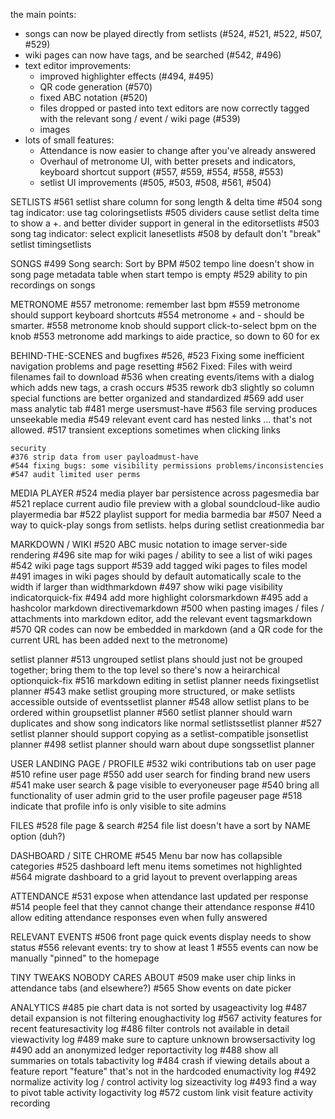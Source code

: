 the main points:
- songs can now be played directly from setlists (#524, #521, #522, #507, #529)
- wiki pages can now have tags, and be searched (#542, #496)
- text editor improvements:
    - improved highlighter effects (#494, #495)
    - QR code generation (#570)
    - fixed ABC notation (#520)
    - files dropped or pasted into text editors are now correctly tagged with the relevant song / event / wiki page (#539)
    - images 
- lots of small features:
    - Attendance is now easier to change after you've already answered
    - Overhaul of metronome UI, with better presets and indicators, keyboard shortcut support (#557, #559, #554, #558, #553)
    - setlist UI improvements (#505, #503, #508, #561, #504)





SETLISTS
    #561 setlist share column for song length & delta time
    #504 song tag indicator: use tag coloringsetlists
    #505 dividers cause setlist delta time to show a +. and better divider support in general in the editorsetlists
    #503 song tag indicator: select explicit lanesetlists
    #508 by default don't "break" setlist timingsetlists

SONGS
    #499 Song search: Sort by BPM
    #502 tempo line doesn't show in song page metadata table when start tempo is empty
    #529 ability to pin recordings on songs







METRONOME
    #557 metronome: remember last bpm
    #559 metronome should support keyboard shortcuts
    #554 metronome + and - should be smarter.
    #558 metronome knob should support click-to-select bpm on the knob
    #553 metronome add markings to aide practice, so down to 60 for ex

BEHIND-THE-SCENES and bugfixes
    #526, #523 Fixing some inefficient navigation problems and page resetting
    #562 Fixed: Files with weird filenames fail to download
    #536 when creating events/items with a dialog which adds new tags, a crash occurs
    #535 rework db3 slightly so column special functions are better organized and standardized
    #569 add user mass analytic tab
    #481 merge usersmust-have
    #563 file serving produces unseekable media
    #549 relevant event card has nested links ... that's not allowed.
    #517 transient exceptions sometimes when clicking links

    security
    #376 strip data from user payloadmust-have
    #544 fixing bugs: some visibility permissions problems/inconsistencies
    #547 audit limited user perms

MEDIA PLAYER
    #524 media player bar persistence across pagesmedia bar
    #521 replace current audio file preview with a global soundcloud-like audio playermedia bar
    #522 playlist support for media barmedia bar
    #507 Need a way to quick-play songs from setlists. helps during setlist creationmedia bar

MARKDOWN / WIKI
    #520 ABC music notation to image server-side rendering
    #496 site map for wiki pages / ability to see a list of wiki pages
    #542 wiki page tags support
    #539 add tagged wiki pages to files model
    #491 images in wiki pages should by default automatically scale to the width if larger than widthmarkdown
    #497 show wiki page visibility indicatorquick-fix
    #494 add more highlight colorsmarkdown
    #495 add a hashcolor markdown directivemarkdown
    #500 when pasting images / files / attachments into markdown editor, add the relevant event tagsmarkdown
    #570 QR codes can now be embedded in markdown (and a QR code for the current URL has been added next to the metronome)

setlist planner
    #513 ungrouped setlist plans should just not be grouped together; bring them to the top level so there's now a heirarchical optionquick-fix
    #516 markdown editing in setlist planner needs fixingsetlist planner
    #543 make setlist grouping more structured, or make setlists accessible outside of eventssetlist planner
    #548 allow setlist plans to be ordered within groupsetlist planner
    #560 setlist planner should warn duplicates and show song indicators like normal setlistssetlist planner
    #527 setlist planner should support copying as a setlist-compatible jsonsetlist planner
    #498 setlist planner should warn about dupe songssetlist planner

USER LANDING PAGE / PROFILE
    #532 wiki contributions tab on user page
    #510 refine user page
    #550 add user search for finding brand new users
    #541 make user search & page visible to everyoneuser page
    #540 bring all functionality of user admin grid to the user profile pageuser page
    #518 indicate that profile info is only visible to site admins

FILES
    #528 file page & search
    #254 file list doesn't have a sort by NAME option (duh?)

DASHBOARD / SITE CHROME
    #545 Menu bar now has collapsible categories
    #525 dashboard left menu items sometimes not highlighted
    #564 migrate dashboard to a grid layout to prevent overlapping areas

ATTENDANCE
    #531 expose when attendance last updated per response
    #514 people feel that they cannot change their attendance response
    #410 allow editing attendance responses even when fully answered

RELEVANT EVENTS
    #506 front page quick events display needs to show status
    #556 relevant events: try to show at least 1
    #555 events can now be manually "pinned" to the homepage

TINY TWEAKS NOBODY CARES ABOUT
    #509 make user chip links in attendance tabs (and elsewhere?)
    #565 Show events on date picker



ANALYTICS
    #485 pie chart data is not sorted by usageactivity log
    #487 detail expansion is not filtering enoughactivity log
    #567 activity features for recent featuresactivity log
    #486 filter controls not available in detail viewactivity log
    #489 make sure to capture unknown browsersactivity log
    #490 add an anonymized ledger reportactivity log
    #488 show all summaries on totals tabactivity log
    #484 crash if viewing details about a feature report "feature" that's not in the hardcoded enumactivity log
    #492 normalize activity log / control activity log sizeactivity log
    #493 find a way to pivot table activity logactivity log
    #572 custom link visit feature activity recording
